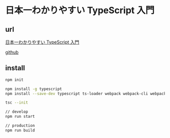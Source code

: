 # 日本一わかりやすい TypeScript 入門

## url

[日本一わかりやすい TypeScript 入門](https://www.youtube.com/watch?v=qSHlXcSces8&list=PLX8Rsrpnn3IW0REXnTWQp79mxCvHkIrad&index=2)

[github](https://github.com/deatiger/ts-basic-demo)

## install

```bash
npm init

npm install -g typescript
npm install --save-dev typescript ts-loader webpack webpack-cli webpack-dev-server

tsc --init

// develop
npm run start

// production
npm run build
```
